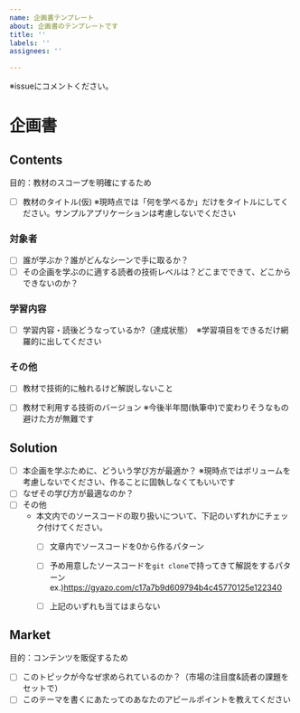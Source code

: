 ```yaml
---
name: 企画書テンプレート
about: 企画書のテンプレートです
title: ''
labels: ''
assignees: ''

---
```




※issueにコメントください。



# 企画書

## Contents
目的：教材のスコープを明確にするため

- [ ] 教材のタイトル(仮) ※現時点では「何を学べるか」だけをタイトルにしてください。サンプルアプリケーションは考慮しないでください

### 対象者
- [ ]  誰が学ぶか？誰がどんなシーンで手に取るか？
- [ ]  その企画を学ぶのに適する読者の技術レベルは？どこまでできて、どこからできないのか？

### 学習内容
- [ ]  学習内容・読後どうなっているか?（達成状態）　※学習項目をできるだけ網羅的に出してください

### その他
- [ ]  教材で技術的に触れるけど解説しないこと
- [ ]  教材で利用する技術のバージョン ※今後半年間(執筆中)で変わりそうなもの避けた方が無難です



## Solution
- [ ]  本企画を学ぶために、どういう学び方が最適か？ ※現時点ではボリュームを考慮しないでください、作ることに固執しなくてもいいです
- [ ]  なぜその学び方が最適なのか？
- [ ]  その他
    - 本文内でのソースコードの取り扱いについて、下記のいずれかにチェック付けてください。
        - [ ]  文章内でソースコードを0から作るパターン
        - [ ]  予め用意したソースコードを`git clone`で持ってきて解説をするパターン ex.)https://gyazo.com/c17a7b9d609794b4c45770125e122340
        - [ ]  上記のいずれも当てはまらない


## Market

目的：コンテンツを販促するため

- [ ]  このトピックが今なぜ求められているのか？（市場の注目度&読者の課題をセットで）
- [ ]  このテーマを書くにあたってのあなたのアピールポイントを教えてください
